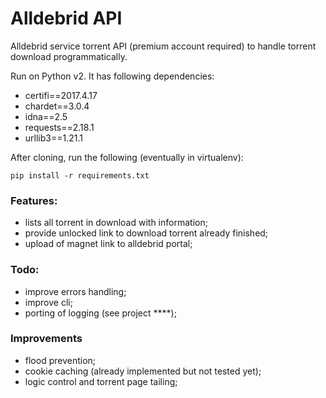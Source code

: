 # Alldebrid API
Alldebrid service torrent API (premium account required) to handle torrent download programmatically.

Run on Python v2. It has following dependencies:

- certifi==2017.4.17
- chardet==3.0.4
- idna==2.5
- requests==2.18.1
- urllib3==1.21.1

After cloning, run the following (eventually in virtualenv):

```shell
pip install -r requirements.txt
```

### Features:
- lists all torrent in download with information;
- provide unlocked link to download torrent already finished;
- upload of magnet link to alldebrid portal;

### Todo:
- improve errors handling;
- improve cli;
- porting of logging (see project ****);

### Improvements
- flood prevention;
- cookie caching (already implemented but not tested yet);
- logic control and torrent page tailing;
